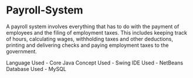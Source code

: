 # Payroll-System
A payroll system involves everything that has to do with the payment of employees and the filing of employment taxes. This includes keeping track of hours, calculating wages, withholding taxes and other deductions, printing and delivering checks and paying employment taxes to the government.

Language Used -  Core Java 
Concept Used - Swing
IDE Used - NetBeans
Database Used - MySQL

